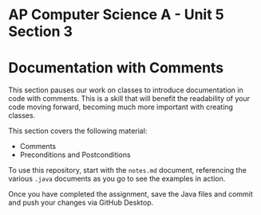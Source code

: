 # AP Computer Science A - Unit 5 Section 3

# Documentation with Comments

This section pauses our work on classes to introduce documentation in code with comments. This is a skill that will benefit the readability of your code moving forward, becoming much more important with creating classes.

This section covers the following material:

- Comments
- Preconditions and Postconditions

To use this repository, start with the `notes.md` document, referencing the various `.java` documents as you go to see the examples in action.

Once you have completed the assignment, save the Java files and commit and push your changes via GitHub Desktop.
